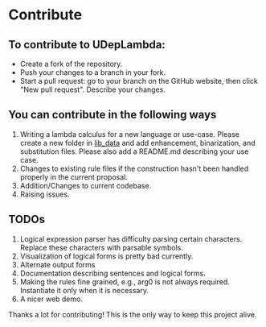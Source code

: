 # Contribute

## To contribute to UDepLambda:

* Create a fork of the repository.  
* Push your changes to a branch in your fork.  
* Start a pull request: go to your branch on the GitHub website, then click "New pull request". Describe your changes.  


## You can contribute in the following ways

1. Writing a lambda calculus for a new language or use-case. Please create a new folder in [lib_data](lib_data/) and add  enhancement, binarization, and substitution files. Please also add a README.md describing your use case.
2. Changes to existing rule files if the construction hasn't been handled properly in the current proposal.
3. Addition/Changes to current codebase.
4. Raising issues.


## TODOs

1. Logical expression parser has difficulty parsing certain characters. Replace these characters with parsable symbols.
2. Visualization of logical forms is pretty bad currently.
3. Alternate output forms
4. Documentation describing sentences and logical forms.
5. Making the rules fine grained, e.g., arg0 is not always required. Instantiate it only when it is necessary.
6. A nicer web demo.

Thanks a lot for contributing! This is the only way to keep this project alive. 
